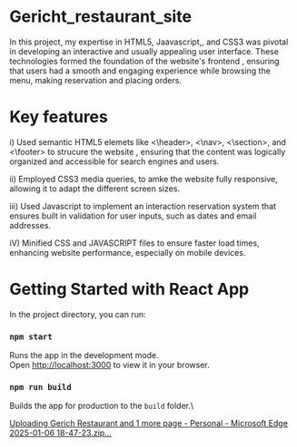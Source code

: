 # Gericht_restaurant_site
In this project, my expertise in HTML5, Jaavascript,, and CSS3 was pivotal in developing an interactive and usually appealing user interface. These  technologies formed the foundation of the website's frontend , ensuring that users had a smooth and engaging experience while browsing the menu, making reservation and placing orders.

# Key features

i) Used semantic HTML5 elemets like <\header>, <\nav>, <\section>, and <\footer> to strucure the website , ensuring that the content was logically organized and accessible for search engines and users.

ii) Employed CSS3 media queries, to amke the website fully responsive, allowing it to adapt the different screen sizes.

iii) Used Javascript to implement an interaction reservation system that ensures built in validation for user inputs, such as dates and email addresses.

iV) Minified CSS and JAVASCRIPT files to ensure faster load times, enhancing website performance, especially on mobile devices.

# Getting Started with React App


In the project directory, you can run:

### `npm start`

Runs the app in the development mode.\
Open [http://localhost:3000](http://localhost:3000) to view it in your browser.


### `npm run build`

Builds the app for production to the `build` folder.\


[Uploading Gerich Restaurant and 1 more page - Personal - Microsoft​ Edge 2025-01-06 18-47-23.zip…]()

